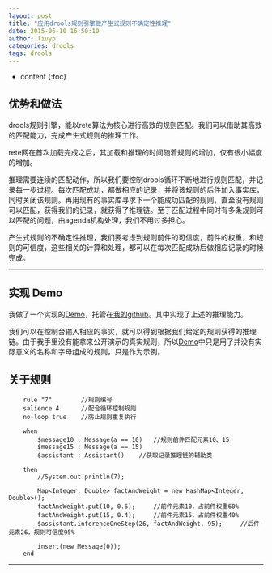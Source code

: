 ```yaml
---
layout: post
title: "应用drools规则引擎做产生式规则不确定性推理"
date: 2015-06-10 16:50:10
author: liuyp
categories: drools
tags: drools
---
```


* content
{:toc}

## 优势和做法

drools规则引擎，能以rete算法为核心进行高效的规则匹配。我们可以借助其高效的匹配能力，完成产生式规则的推理工作。

rete网在首次加载完成之后，其加载和推理的时间随着规则的增加，仅有很小幅度的增加。




推理需要连续的匹配动作，所以我们要控制drools循环不断地进行规则匹配，并记录每一步过程。每次匹配成功，都做相应的记录，并将该规则的后件加入事实库，同时关闭该规则。再用现有的事实库寻求下一个能成功匹配的规则，直至没有规则可以匹配，获得我们的记录，就获得了推理链。至于匹配过程中同时有多条规则可以匹配的问题，由agenda机构处理，我们不用过多担心。

产生式规则的不确定性推理，我们要考虑到规则前件的可信度，前件的权重，和规则的可信度，这些相关的计算和处理，都可以在每次匹配成功后做相应记录的时候完成。

---

## 实现 Demo

我做了一个实现的[Demo](https://github.com/liuyuping459/FuzzyReasoningDemo)，托管在[我的github](https://github.com/liuyuping459)。其中实现了上述的推理能力。

我们可以在控制台输入相应的事实，就可以得到根据我们给定的规则获得的推理链。由于我手里没有能拿来公开演示的真实规则，所以[Demo](https://github.com/liuyuping459/FuzzyReasoningDemo)中只是用了并没有实际意义的名称和字母组成的规则，只是作为示例。

## 关于规则

		rule "7"		//规则编号
		salience 4		//配合循环控制规则
		no-loop true	//防止规则重复执行
	    
	    when
	    	$message10 : Message(a == 10)	//规则前件匹配元素10、15
	    	$message15 : Message(a == 15)
	    	$assistant : Assistant()	//获取记录推理链的辅助类
	    
	    then
	    	//System.out.println(7);

			Map<Integer, Double> factAndWeight = new HashMap<Integer, Double>();
	 		factAndWeight.put(10, 0.6);		//前件元素10，占前件权重60%
	 		factAndWeight.put(15, 0.4);		//前件元素15，占前件权重40%
	 		$assistant.inferenceOneStep(26, factAndWeight, 95);		//后件元素26，规则可信度95%

	 		insert(new Message(0));
		end

---
